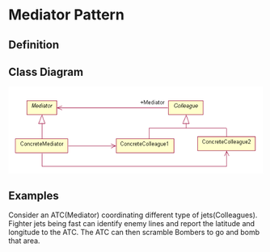 # Mediator Pattern

## Definition

## Class Diagram
![Alt text](mediator.gif?raw=true "Mediator Class Diagram")

## Examples
Consider an ATC(Mediator) coordinating different type of jets(Colleagues). Fighter jets being fast can identify enemy lines and report the latitude and longitude to the ATC. The ATC can then scramble Bombers to go and bomb that area.
